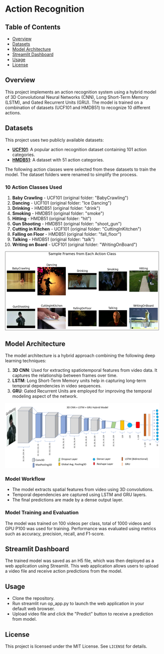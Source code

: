 # Action Recognition


## Table of Contents

- [Overview](#overview)
- [Datasets](#datasets)
- [Model Architecture](#model-architecture)
- [Streamlit Dashboard](#streamlit-dashboard)
- [Usage](#usage)
- [License](#license)

## Overview

This project implements an action recognition system using a hybrid model of 3D Convolutional Neural Networks (CNN), Long Short-Term Memory (LSTM), and Gated Recurrent Units (GRU). The model is trained on a combination of datasets (UCF101 and HMDB51) to recognize 10 different actions.


## Datasets

This project uses two publicly available datasets:
- **[UCF101](https://www.crcv.ucf.edu/data/UCF101/UCF101.rar)**: A popular action recognition dataset containing 101 action categories.
- **[HMDB51](https://serre-lab.clps.brown.edu/resource/hmdb-a-large-human-motion-database/)**: A dataset with 51 action categories.

The following action classes were selected from these datasets to train the model. The dataset folders were renamed to simplify the process.
### 10 Action Classes Used

1. **Baby Crawling** - UCF101 (original folder: "BabyCrawling")
2. **Dancing** - UCF101 (original folder: "Ice Dancing")
3. **Drinking** - HMDB51 (original folder: "drink")
4. **Smoking** - HMDB51 (original folder: "smoke")
5. **Hitting** - HMDB51 (original folder: "hit")
6. **Gun Shooting** - HMDB51 (original folder: "shoot_gun")
7. **Cutting in Kitchen** - UCF101 (original folder: "CuttingInKitchen")
8. **Falling on Floor** - HMDB51 (original folder: "fall_floor")
9. **Talking** - HMDB51 (original folder: "talk")
10. **Writing on Board** - UCF101 (original folder: "WritingOnBoard")
<img src="classes.png">

## Model Architecture

The model architecture is a hybrid approach combining the following deep learning techniques:
1. **3D CNN**: Used for extracting spatiotemporal features from video data. It captures the relationship between frames over time.
2. **LSTM**: Long Short-Term Memory units help in capturing long-term temporal dependencies in video sequences.
3. **GRU**: Gated Recurrent Units are employed for improving the temporal modeling aspect of the network.
<img src="model_arch.png">

### Model Workflow
- The model extracts spatial features from video using 3D convolutions.
- Temporal dependencies are captured using LSTM and GRU layers.
- The final predictions are made by a dense output layer.

### Model Training and Evaluation
The model was trained on 100 videos per class, total of 1000 videos and GPU P100 was used for training. Performance was evaluated using metrics such as accuracy, precision, recall, and F1-score.

## Streamlit Dashboard
The trained model was saved as an H5 file, which was then deployed as a web application using Streamlit. This web application allows users to upload a video file and receive action predictions from the model.


## Usage
* Clone the repository.
* Run streamlit run op_app.py to launch the web application in your default web browser.
* Upload video file and click the "Predict" button to receive a prediction from model.

## License
This project is licensed under the MIT License. See `LICENSE` for details.
